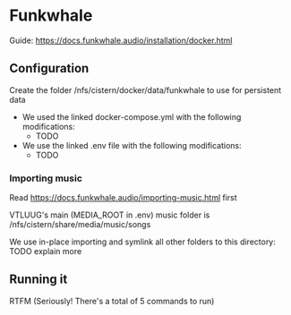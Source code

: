 # Funkwhale

Guide: https://docs.funkwhale.audio/installation/docker.html



## Configuration

Create the folder /nfs/cistern/docker/data/funkwhale to use for persistent data


* We used the linked docker-compose.yml with the following modifications:
    * TODO
* We use the linked .env file with the following modifications:
    * TODO


### Importing music

Read https://docs.funkwhale.audio/importing-music.html first

VTLUUG's main (MEDIA_ROOT in .env) music folder is /nfs/cistern/share/media/music/songs 

We use in-place importing and symlink all other folders to this directory: TODO explain more



## Running it

RTFM (Seriously! There's a total of 5 commands to run)
